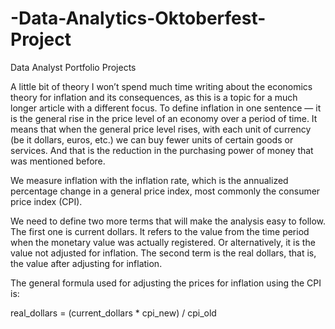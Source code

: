 # -Data-Analytics-Oktoberfest-Project
Data Analyst Portfolio Projects

A little bit of theory
I won’t spend much time writing about the economics theory for inflation and its consequences, as this is a topic for a much longer article with a different focus. To define inflation in one sentence — it is the general rise in the price level of an economy over a period of time. It means that when the general price level rises, with each unit of currency (be it dollars, euros, etc.) we can buy fewer units of certain goods or services. And that is the reduction in the purchasing power of money that was mentioned before.

We measure inflation with the inflation rate, which is the annualized percentage change in a general price index, most commonly the consumer price index (CPI).

We need to define two more terms that will make the analysis easy to follow. The first one is current dollars. It refers to the value from the time period when the monetary value was actually registered. Or alternatively, it is the value not adjusted for inflation. The second term is the real dollars, that is, the value after adjusting for inflation.

The general formula used for adjusting the prices for inflation using the CPI is:

real_dollars = (current_dollars * cpi_new) / cpi_old
